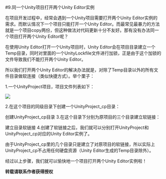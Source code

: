 #9.同一个Unity项目打开两个Unity Editor实例

在项目开发过程中，经常会遇到一个Unity项目需要打开两个Unity Editor实例的需求。而默认情况下一个项目只能打开一个Unity Editor。而最常见最暴力的方法就是一个项目copy两份，但这种做法对代码更新十分不友好。那有没有办法同一个项目打开两个Unity Editor呢？

在使用Unity Editor打开一个Unity项目时，Unity Editor会在项目目录建立一个Temp目录，同时对里面的一个UnityLockfile文件进行加锁，正是由于这个加锁的文件导致我们不能打开两个Unity Editor。

所以我们打开两个Unity Editor的解决办法就是，对除了Temp目录以外的所有文件目录做软连接（类似快捷方式）。举个栗子：

1.一个UnityProject项目，项目文件列表如下：

<img src="http://upload-images.jianshu.io/upload_images/649833-de000b20591533b6.png?imageMogr2/auto-orient/strip%7CimageView2/2/w/1240">

2.在这个项目的同级目录下创建一个UnityProject_cp目录：


创建UnityProject_cp目录
3.在这个目录下分别为原项目的三个目录建立软链接：


建立目录软链接
4.创建了软链接之后，我们就可以分别打开UnityProject和UnityProject_cp对应的Unity Editor实例了。


由于UnityProject_cp里的几个目录只是建立了对原项目的软链接，所以实际上UnityProject_cp不占用任何硬盘资源（Unity Editor生成的Temp目录除外）。

经过以上步骤，我们就可以愉快地一个项目打开两个Unity Editor实例啦！

**转载请联系作者获得授权**
